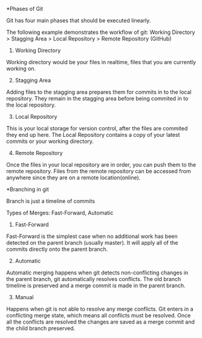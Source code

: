 *Phases of Git

Git has four main phases that should be executed linearly.

The following example demonstrates the workflow of git:
Working Directory > Stagging Area > Local Repository > Remote Repository (GitHub)

1. Working Directory 

Working directory would be your files in realtime, files that you are currently working on.

2. Stagging Area

Adding files to the stagging area prepares them for commits in to the local repository.
They remain in the stagging area before being commited in to the local repository.

3. Local Repository

This is your local storage for version control, after the files are commited they end up here.
The Local Repository contains a copy of your latest commits or your working directory.

4. Remote Repository

Once the files in your local repository are in order, you can push them to the remote repository.
Files from the remote repository can be accessed from anywhere since they are on a remote location(online).


*Branching in git

Branch is just a timeline of commits

Types of Merges: Fast-Forward, Automatic

1. Fast-Forward

Fast-Forward is the simplest case when no additional work has been detected on the parent branch (usually master).
It will apply all of the commits directly onto the parent branch.

2. Automatic

Automatic merging happens when git detects non-conflicting changes in the parent branch, git automatically resolves conflicts.
The old branch timeline is preserved and a merge commit is made in the parent branch.

3. Manual

Happens when git is not able to resolve any merge conflicts. Git enters in a conflicting merge state, which means all conflicts must be resolved.
Once all the conflicts are resolved the changes are saved as a merge commit and the child branch preserved.